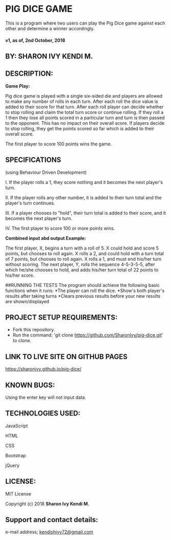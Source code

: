 # PIG DICE GAME
  This is a program where two users can play the Pig Dice game against each other and determine a winner accordingly.

#### v1, as of, 2nd October, 2018

## BY: **SHARON IVY KENDI M.**

## DESCRIPTION:
**Game Play:**

  Pig dice game is played with a single six-sided die and players are allowed to make any number of rolls in each turn. After each roll the dice value is added to their score for that turn. After each roll player can decide whether to stop rolling and claim the total turn score or continue rolling. If they roll a 1 then they lose all points scored in a particular turn and turn is then passed to the opponent. This has no impact on their overall score. If players decide to stop rolling, they get the points scored so far which is added to their overall score.

  The first player to score 100 points wins the game.

## SPECIFICATIONS
  (using Behaviour Driven Development)

  I. If the player rolls a 1, they score nothing and it becomes the next player's turn.


  II. If the player rolls any other number, it is added to their turn total and the player's turn continues.


  III. If a player chooses to "hold", their turn total is added to their score, and it becomes the next player's turn.


  IV. The first player to score 100 or more points wins.

   **Combined input abd output Example:**

   The first player, X, begins a turn with a roll of 5. X could hold and score 5 points, but chooses to roll again. X rolls a 2, and could hold with a turn total of 7 points, but chooses to roll again. X rolls a 1, and must end his/her turn without scoring. The next player, Y, rolls the sequence 4-5-3-5-5, after which he/she chooses to hold, and adds his/her turn total of 22 points to his/her score.

##RUNNING THE TESTS
  The program should achieve the following basic functions when it runs:
    *The player can roll the dice.
    *Show's both player's results after taking turns
    *Clears previous results before your new results are shown/displayed

## PROJECT SETUP REQUIREMENTS:
  * Fork this repository.
  * Run the command;
    'git clone https://github.com/SharonIvy/pig-dice.git' to clone.

## LINK TO LIVE SITE ON GITHUB PAGES
  https://sharonivy.github.io/pig-dice/

## KNOWN BUGS:
  Using the enter key will not input data.

## TECHNOLOGIES USED:
  JavaScript

  HTML

  CSS

  Bootstrap

  jQuery

## LICENSE:
  MIT License

  Copyright (c) 2018 **Sharon Ivy Kendi M.**

## Support and contact details:
  e-mail address; kendishivy72@gmail.com